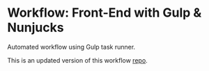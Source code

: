 # Workflow: Front-End with Gulp & Nunjucks

Automated workflow using Gulp task runner. 

This is an updated version of this workflow [repo](https://github.com/cubiio/workflow).




